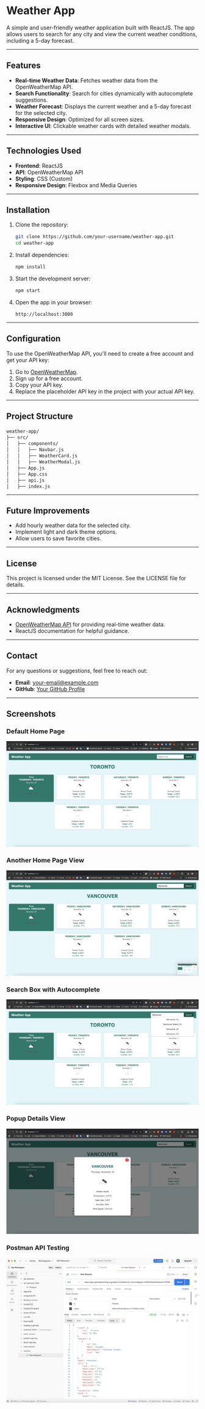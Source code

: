 
# Weather App

A simple and user-friendly weather application built with ReactJS. The app allows users to search for any city and view the current weather conditions, including a 5-day forecast.

---

## Features

- **Real-time Weather Data**: Fetches weather data from the OpenWeatherMap API.
- **Search Functionality**: Search for cities dynamically with autocomplete suggestions.
- **Weather Forecast**: Displays the current weather and a 5-day forecast for the selected city.
- **Responsive Design**: Optimized for all screen sizes.
- **Interactive UI**: Clickable weather cards with detailed weather modals.

---

## Technologies Used

- **Frontend**: ReactJS
- **API**: OpenWeatherMap API
- **Styling**: CSS (Custom)
- **Responsive Design**: Flexbox and Media Queries

---

## Installation

1. Clone the repository:
   ```bash
   git clone https://github.com/your-username/weather-app.git
   cd weather-app
   ```

2. Install dependencies:
   ```bash
   npm install
   ```

3. Start the development server:
   ```bash
   npm start
   ```

4. Open the app in your browser:
   ```
   http://localhost:3000
   ```

---

## Configuration

To use the OpenWeatherMap API, you'll need to create a free account and get your API key:

1. Go to [OpenWeatherMap](https://openweathermap.org/api).
2. Sign up for a free account.
3. Copy your API key.
4. Replace the placeholder API key in the project with your actual API key.

---

## Project Structure

```
weather-app/
├── src/
│   ├── components/
│   │   ├── Navbar.js
│   │   ├── WeatherCard.js
│   │   ├── WeatherModal.js
│   ├── App.js
│   ├── App.css
│   ├── api.js
│   ├── index.js
```

---

## Future Improvements

- Add hourly weather data for the selected city.
- Implement light and dark theme options.
- Allow users to save favorite cities.

---

## License

This project is licensed under the MIT License. See the LICENSE file for details.

---

## Acknowledgments

- [OpenWeatherMap API](https://openweathermap.org/api) for providing real-time weather data.
- ReactJS documentation for helpful guidance.

---

## Contact

For any questions or suggestions, feel free to reach out:

- **Email**: your-email@example.com
- **GitHub**: [Your GitHub Profile](https://github.com/your-username)

---

## Screenshots

### Default Home Page
![Default Home Page](./images/default%20home%20page.png)

### Another Home Page View
![Another Home Page](./images/anotherhome%20page.png)

### Search Box with Autocomplete
![Search Box](./images/searchbox.png)

### Popup Details View
![Popup Details](./images/popupdetails.png)

### Postman API Testing
![Postman API Testing](./images/postman.png)
